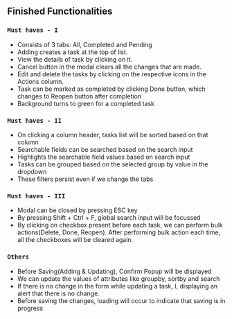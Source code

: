 ## Finished Functionalities

### `Must haves - I`
- Consists of 3 tabs: All, Completed and Pending
- Adding creates a task at the top of list.
- View the details of task by clicking on it.
- Cancel button in the modal clears all the changes that are made.
- Edit and delete the tasks by clicking on the respective icons in the Actions column.
- Task can be marked as completed by clicking Done button, which changes to Reopen button after completion
- Background turns to green for a completed task

### `Must haves - II`
- On clicking a column header, tasks list will be sorted based on that column
- Searchable fields can be searched based on the search input
- Highlights the searchable field values based on search input
- Tasks can be grouped based on the selected group by value in the dropdown
- These filters persist even if we change the tabs

### `Must haves - III`
- Modal can be closed by pressing ESC key
- By pressing Shift + Ctrl + F, global search input will be focussed
- By clicking on checkbox present before each task, we can perform bulk actions(Delete, Done, Reopen).
  After performing bulk action each time, all the checkboxes will be cleared again.
  
### `Others`
- Before Saving(Adding & Updating), Confirm Popup will be displayed
- We can update the values of attributes like groupby, sortby and search
- If there is no change in the form while updating a task, I, displaying an alert that there is no change.
- Before saving the changes, loading will occur to indicate that saving is in progress
